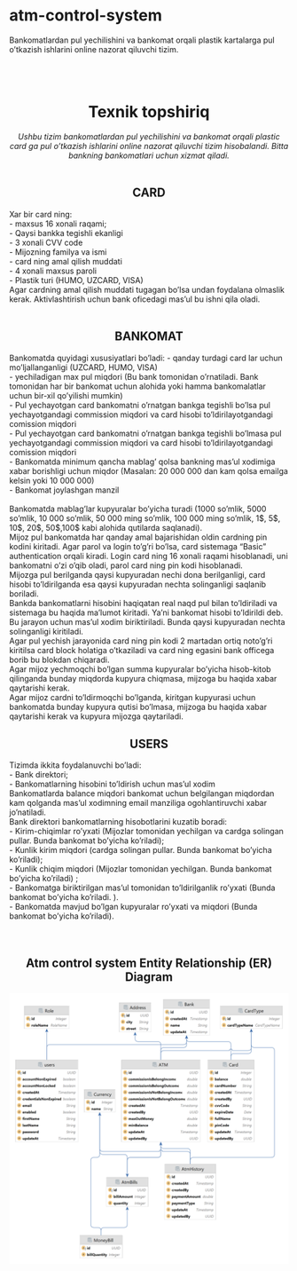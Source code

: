 # atm-control-system
Bankomatlardan pul yechilishini va bankomat orqali plastik kartalarga pul o’tkazish ishlarini online nazorat qiluvchi tizim.

<br> <br> 
<h1 align="center">Texnik topshiriq</h1>
<p align="center"> <i>
Ushbu tizim bankomatlardan pul yechilishini va bankomat orqali plastic card ga pul o’tkazish ishlarini online nazorat qiluvchi tizim hisobalandi. Bitta bankning bankomatlari uchun xizmat qiladi.</i> <br> <br> 
</p>

<h2 align="center">CARD</h2>
<p>
 Xar bir card ning:<br> 
-	maxsus 16 xonali raqami;<br> 
-	Qaysi bankka tegishli ekanligi<br> 
-	3 xonali CVV code<br> 
-	Mijozning familya va ismi<br> 
-	card ning amal qilish muddati<br> 
-	4 xonali maxsus paroli<br> 
-	Plastik turi (HUMO, UZCARD, VISA)<br> 
Agar cardning amal qilish muddati tugagan bo’lsa undan foydalana olmaslik kerak. Aktivlashtirish uchun bank oficedagi mas’ul bu ishni qila oladi.
 <br> <br> 
</p>

<h2 align="center">BANKOMAT</h2>
<p>
Bankomatda quyidagi xususiyatlari bo’ladi:
-	qanday turdagi card lar uchun mo’ljallanganligi (UZCARD, HUMO, VISA)<br> 
-	yechiladigan max pul miqdori (Bu bank tomonidan o’rnatiladi. Bank tomonidan har bir bankomat uchun alohida yoki hamma bankomalatlar uchun bir-xil qo’yilishi mumkin)<br> 
-	Pul yechayotgan card bankomatni o’rnatgan bankga tegishli bo’lsa pul yechayotgandagi commission miqdori va card hisobi to’ldirilayotgandagi comission miqdori<br> 
-	Pul yechayotgan card bankomatni o’rnatgan bankga tegishli bo’lmasa pul yechayotgandagi commission miqdori va card hisobi to’ldirilayotgandagi comission miqdori<br> 
-	Bankomatda minimum qancha mablag’ qolsa bankning mas’ul xodimiga xabar borishligi uchun miqdor (Masalan: 20 000 000 dan kam qolsa emailga kelsin yoki 10 000 000)<br> 
-	Bankomat joylashgan manzil<br> <br> 
  Bankomatda mablag’lar kupyuralar bo’yicha turadi (1000 so’mlik, 5000 so’mlik, 10 000 so’mlik, 50 000 ming so’mlik, 100 000 ming so’mlik, 1$, 5$, 10$, 20$, 50$,100$  kabi alohida qutilarda saqlanadi).<br> 
  Mijoz pul bankomatda har qanday amal bajarishidan oldin cardning pin kodini kiritadi. Agar parol va login to’g’ri bo’lsa, card sistemaga “Basic” authentication orqali kiradi. Login card ning 16 xonali raqami hisoblanadi, uni bankomatni o’zi o’qib oladi, parol card ning pin kodi hisoblanadi.<br> 
  Mijozga pul berilganda qaysi kupyuradan nechi dona berilganligi, card hisobi to’ldirilganda esa qaysi kupyuradan nechta solinganligi saqlanib boriladi.<br> 
  Bankda bankomatlarni hisobini haqiqatan real naqd pul bilan to’ldiriladi va sistemaga bu haqida ma’lumot kiritadi. Ya’ni bankomat hisobi to’ldirildi deb. Bu jarayon uchun mas’ul xodim biriktiriladi. Bunda qaysi kupyuradan nechta solinganligi kiritiladi.<br> 
  Agar pul yechish jarayonida card ning pin kodi 2 martadan ortiq noto’g’ri kiritilsa card block holatiga o’tkaziladi va card ning egasini bank officega borib bu blokdan chiqaradi.<br> 
  Agar mijoz yechmoqchi bo’lgan summa kupyuralar bo’yicha hisob-kitob qilinganda bunday miqdorda kupyura chiqmasa, mijzoga bu haqida xabar qaytarishi kerak.<br> 
  Agar mijoz cardni to’ldirmoqchi bo’lganda, kiritgan kupyurasi uchun bankomatda bunday kupyura qutisi bo’lmasa, mijzoga bu haqida xabar qaytarishi kerak va kupyura mijozga qaytariladi.<br> 

</p>

<h2 align="center">USERS</h2>
<p>
Tizimda ikkita foydalanuvchi bo’ladi:<br>
-	Bank direktori;<br>
-	Bankomatlarning hisobini to’ldirish uchun mas’ul xodim<br>
Bankomatlarda balance miqdori bankomat uchun belgilangan miqdordan kam qolganda mas’ul xodimning email manziliga ogohlantiruvchi xabar jo’natiladi.<br>
Bank direktori bankomatlarning hisobotlarini kuzatib boradi:<br>
-	Kirim-chiqimlar ro’yxati (Mijozlar tomonidan yechilgan va cardga solingan pullar. Bunda bankomat bo’yicha ko’riladi);<br>
-	Kunlik kirim miqdori (cardga solingan pullar. Bunda bankomat bo’yicha ko’riladi);<br>
-	Kunlik chiqim miqdori (Mijozlar tomonidan yechilgan. Bunda bankomat bo’yicha ko’riladi) ;<br>
-	Bankomatga biriktirilgan mas’ul tomonidan to’ldirilganlik ro’yxati (Bunda bankomat bo’yicha ko’riladi. ).<br>
-	Bankomatda mavjud bo’lgan kupyuralar ro’yxati va miqdori (Bunda bankomat bo’yicha ko’riladi).<br>
<br><br>
</p>

<h2 align="center">Atm control system Entity Relationship (ER) Diagram</h2>

![atm-control-system](atm-control-system.png)

